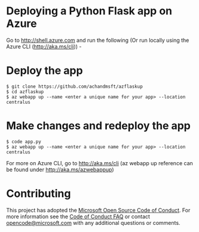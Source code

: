 # Deploying a Python Flask app on Azure
Go to http://shell.azure.com and run the following (Or run locally using the Azure CLI (http://aka.ms/cli)) -  
# Deploy the app   
    $ git clone https://github.com/achandmsft/azflaskup
    $ cd azflaskup
    $ az webapp up --name <enter a unique name for your app> --location centralus
# Make changes and redeploy the app
    $ code app.py 
    $ az webapp up --name <enter a unique name for your app> --location centralus   

For more on Azure CLI, go to http://aka.ms/cli (az webapp up reference can be found under http://aka.ms/azwebappup)

# Contributing
This project has adopted the [Microsoft Open Source Code of Conduct](https://opensource.microsoft.com/codeofconduct/). For more information see the [Code of Conduct FAQ](https://opensource.microsoft.com/codeofconduct/faq/) or contact [opencode@microsoft.com](mailto:opencode@microsoft.com) with any additional questions or comments.
